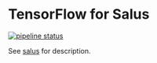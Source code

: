 # TensorFlow for Salus
[![pipeline status]][gitlabci]

See [salus] for description.

[salus]: https://github.com/SymbioticLab/Salus
[gitlabci]: https://gitlab.com/Salus/tensorflow-salus
[pipeline status]: https://gitlab.com/Salus/tensorflow-salus/badges/master/pipeline.svg
